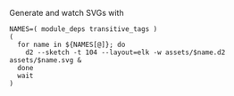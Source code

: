Generate and watch SVGs with
```
NAMES=( module_deps transitive_tags )
(
  for name in ${NAMES[@]}; do
    d2 --sketch -t 104 --layout=elk -w assets/$name.d2 assets/$name.svg &
  done
  wait
)
```
